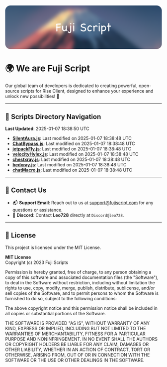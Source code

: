 ![Banner](.github/b.webp)

# 🌍 **We are Fuji Script**

Our global team of developers is dedicated to creating powerful, open-source scripts for Rise Client, designed to enhance your experience and unlock new possibilities! 🌟

---
<!-- SCRIPTS_NAVIGATION_START -->
## 📂 **Scripts Directory Navigation**

**Last Updated**: 2025-01-07 18:38:50 UTC

- **[SilentAura.js](scripts/SilentAura.js)**: Last modified on 2025-01-07 18:38:48 UTC
- **[ChatBypass.js](scripts/ChatBypass.js)**: Last modified on 2025-01-07 18:38:48 UTC
- **[jetpackFly.js](scripts/jetpackFly.js)**: Last modified on 2025-01-07 18:38:48 UTC
- **[velocityHylex.js](scripts/velocityHylex.js)**: Last modified on 2025-01-07 18:38:48 UTC
- **[chestxray.js](scripts/chestxray.js)**: Last modified on 2025-01-07 18:38:48 UTC
- **[bedxray.js](scripts/bedxray.js)**: Last modified on 2025-01-07 18:38:48 UTC
- **[chatMacro.js](scripts/chatMacro.js)**: Last modified on 2025-01-07 18:38:48 UTC

<!-- SCRIPTS_NAVIGATION_END -->

---

## 💬 **Contact Us**  
- 📬 **Support Email**: Reach out to us at [support@fujiscript.com](mailto:support@fujiscript.com) for any questions or assistance.  
- 💬 **Discord**: Contact **Leo728** directly at `Discord@leo728`.

---

## 📜 **License**

This project is licensed under the MIT License.  

**MIT License**  
Copyright (c) 2023 Fuji Scripts  

Permission is hereby granted, free of charge, to any person obtaining a copy of this software and associated documentation files (the "Software"), to deal in the Software without restriction, including without limitation the rights to use, copy, modify, merge, publish, distribute, sublicense, and/or sell copies of the Software, and to permit persons to whom the Software is furnished to do so, subject to the following conditions:  

The above copyright notice and this permission notice shall be included in all copies or substantial portions of the Software.  

THE SOFTWARE IS PROVIDED "AS IS", WITHOUT WARRANTY OF ANY KIND, EXPRESS OR IMPLIED, INCLUDING BUT NOT LIMITED TO THE WARRANTIES OF MERCHANTABILITY, FITNESS FOR A PARTICULAR PURPOSE AND NONINFRINGEMENT. IN NO EVENT SHALL THE AUTHORS OR COPYRIGHT HOLDERS BE LIABLE FOR ANY CLAIM, DAMAGES OR OTHER LIABILITY, WHETHER IN AN ACTION OF CONTRACT, TORT OR OTHERWISE, ARISING FROM, OUT OF OR IN CONNECTION WITH THE SOFTWARE OR THE USE OR OTHER DEALINGS IN THE SOFTWARE.  
